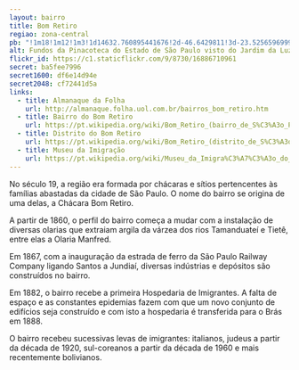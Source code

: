 ```yaml
---
layout: bairro
title: Bom Retiro
regiao: zona-central
pb: "!1m18!1m12!1m3!1d14632.760895441676!2d-46.6429811!3d-23.525659699999995!2m3!1f0!2f0!3f0!3m2!1i1024!2i768!4f13.1!3m3!1m2!1s0x94ce586f124c8ce3%3A0x8de8bb2a24689625!2sBom+Retiro%2C+S%C3%A3o+Paulo+-+State+of+S%C3%A3o+Paulo!5e0!3m2!1sen!2sbr!4v1427317910700"
alt: Fundos da Pinacoteca do Estado de São Paulo visto do Jardim da Luz
flickr_id: https://c1.staticflickr.com/9/8730/16886710961
secret: ba5fee7996
secret1600: df6e14d94e
secret2048: cf72441d5a
links: 
  - title: Almanaque da Folha
    url: http://almanaque.folha.uol.com.br/bairros_bom_retiro.htm
  - title: Bairro do Bom Retiro
    url: https://pt.wikipedia.org/wiki/Bom_Retiro_(bairro_de_S%C3%A3o_Paulo)
  - title: Distrito do Bom Retiro
    url: https://pt.wikipedia.org/wiki/Bom_Retiro_(distrito_de_S%C3%A3o_Paulo)
  - title: Museu da Imigração
    url: https://pt.wikipedia.org/wiki/Museu_da_Imigra%C3%A7%C3%A3o_do_Estado_de_S%C3%A3o_Paulo
---
```

No século 19, a região era formada por chácaras e sítios pertencentes às famílias abastadas da cidade de São Paulo. O nome do bairro se origina de uma delas, a Chácara Bom Retiro.

A partir de 1860, o perfil do bairro começa a mudar com a instalação de diversas olarias que extraiam argila da várzea dos rios Tamanduateí e Tietê, entre elas a Olaria Manfred.

Em 1867, com a inauguração da estrada de ferro da São Paulo Railway Company ligando Santos a Jundiaí, diversas indústrias e depósitos são construídos no bairro.

Em 1882, o bairro recebe a primeira Hospedaria de Imigrantes. A falta de espaço e as constantes epidemias fazem com que um novo conjunto de edifícios seja construído e com isto a hospedaria é transferida para o Brás em 1888.

O bairro recebeu sucessivas levas de imigrantes: italianos, judeus a partir da década de 1920, sul-coreanos a partir da década de 1960 e mais recentemente bolivianos.